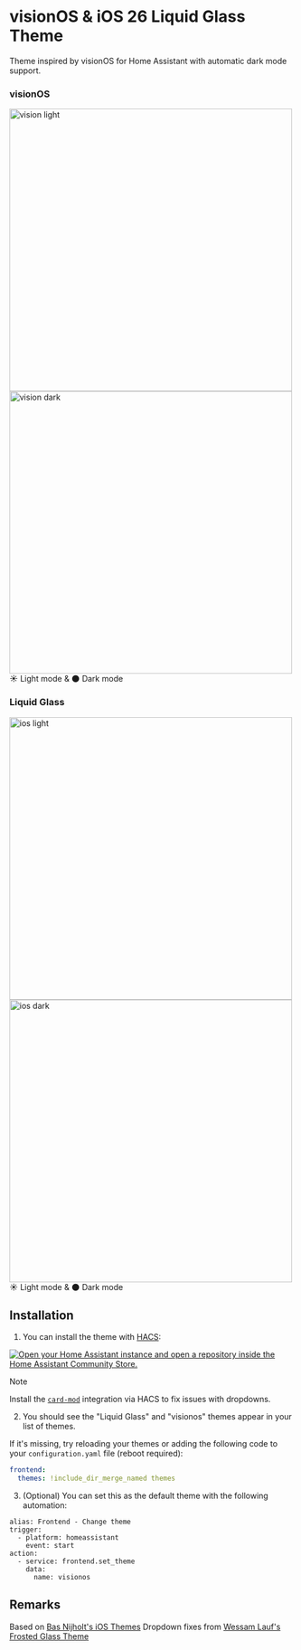 # visionOS & iOS 26 Liquid Glass Theme

Theme inspired by visionOS for Home Assistant with automatic dark mode support.

### visionOS
<img width="500" alt="vision light" src="https://github.com/user-attachments/assets/37b0c69a-c876-4d13-ac05-e48ccc178785" /><img width="500" alt="vision dark" src="https://github.com/user-attachments/assets/908e3338-6573-4a9c-b483-90e352e9977c" />
☀️ Light mode & 🌑 Dark mode

### Liquid Glass
<img width="500" alt="ios light" src="https://github.com/user-attachments/assets/dde7aa13-2dad-42f6-8239-3ffa7fe2477b" /><img width="500" alt="ios dark" src="https://github.com/user-attachments/assets/13e3f550-5935-4cc6-825f-ae1bf90d1070" />
☀️ Light mode & 🌑 Dark mode

## Installation

1. You can install the theme with [HACS](https://hacs.xyz/docs/setup/download):

[![Open your Home Assistant instance and open a repository inside the Home Assistant Community Store.](https://my.home-assistant.io/badges/hacs_repository.svg)](https://my.home-assistant.io/redirect/hacs_repository/?owner=Nezz&repository=homeassistant-visionos-theme&category=theme)

> [!NOTE]  
> Install the [`card-mod`](https://github.com/thomasloven/lovelace-card-mod) integration via HACS to fix issues with dropdowns.

2. You should see the "Liquid Glass" and "visionos" themes appear in your list of themes.

If it's missing, try reloading your themes or adding the following code to your `configuration.yaml` file (reboot required):

```yaml
frontend:
  themes: !include_dir_merge_named themes
```

3. (Optional) You can set this as the default theme with the following automation:
```
alias: Frontend - Change theme
trigger:
  - platform: homeassistant
    event: start
action:
  - service: frontend.set_theme
    data:
      name: visionos
```

## Remarks

Based on [Bas Nijholt's iOS Themes](https://github.com/basnijholt/lovelace-ios-themes)
Dropdown fixes from [Wessam Lauf's Frosted Glass Theme](https://github.com/wessamlauf/homeassistant-frosted-glass-themes)
